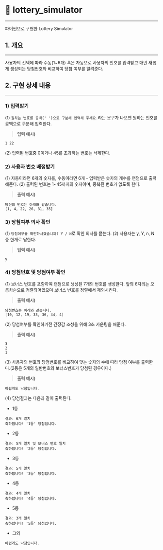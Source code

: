 # 🎰 lottery_simulator
---

파이썬으로 구현한 Lottery Simulator


## 1. 개요
---
사용자의 선택에 따라 수동(1~6개) 혹은 자동으로 사용자의 번호를 입력받고 매번 새롭게 생성되는 당첨번호와 비교하여 당첨 여부를 알려준다. 

## 2. 구현 상세 내용
---
### 1) 입력받기
(1) `원하는 번호를 공백(' ')으로 구분해 입력해 주세요.`라는 문구가 나오면 원하는 번호를 공백으로 구분해 입력한다.
>**입력 예시)**
```
1 22
```

(2) 입력된 번호중 0이거나 45를 초과하는 번호는 삭제한다.

### 2) 사용자 번호 배정받기
(1) 자동이라면 6개의 숫자를, 수동이라면 6개 - 입력받은 숫자의 개수를 랜덤으로 출력해준다.
(2) 출력된 번호는 1~45까지의 숫자이며, 중복된 번호가 없도록 한다.

>**출력 예시)**
```
당신의 번호는 아래와 같습니다. 
[1, 4, 22, 26, 31, 35]
```

### 3) 당첨여부 의사 확인
(1) `당첨여부를 확인하시겠습니까? Y / N`로 확인 의사를 묻는다. 
(2) 사용자는 y, Y, n, N 중 한개로 답한다.

>**입력 예시)**
```
y
```

### 4) 당첨번호 및 당첨여부 확인
(1) 보너스 번호를 포함하여 랜덤으로 생성된 7개의 번호를 생성한다. 앞의 6자리는 오름차순으로 정렬되어있으며 보너스 번호를 정렬에서 제외시킨다.
>**출력 예시)**
```
당첨번호는 아래와 같습니다. 
[10, 12, 19, 33, 36, 44, 4]
```

(2) 당첨여부를 확인하기전 긴장감 조성을 위해 3초 카운팅을 해준다.
>**출력 예시)**
```
3 
2
1
```

(3) 사용자의 번호와 당첨번호를 비교하여 맞는 숫자의 수에 따라 당첨 여부를 출력한다.(2등은 5개의 일반번호와 보너스번호가 당첨된 경우이다.)
>**출력 예시)**
```
아쉽게도 낙첨입니다.
```

(4) 당첨결과는 다음과 같이 출력된다.

- 1등
```
결과: 6개 일치
축하합니다! '1등' 당첨입니다.
```
- 2등
```
결과: 5개 일치 및 보너스 번호 일치
축하합니다! '2등' 당첨입니다.
```
- 3등
```
결과: 5개 일치
축하합니다! '3등' 당첨입니다.
```
- 4등
```
결과: 4개 일치
축하합니다! '4등' 당첨입니다.
```
- 5등
```
결과: 3개 일치
축하합니다! '5등' 당첨입니다.
```
- 그외
```
아쉽게도 낙첨입니다.
```
